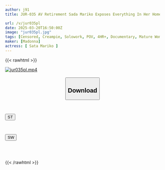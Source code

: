```yaml
---
author: j91
title: JUR-035 AV Retirement Sada Mariko Exposes Everything In Her Hometown Of Fukuoka In This 2-day, 1-night Real Sex Documentary!

url: /v/jur035pl
date: 2025-03-20T16:50:00Z
image: "jur035pl.jpg"
tags: [Censored, Creampie, Solowork, POV, 4HR+, Documentary, Mature Woman, Hot Spring	]
maker: [Madonna]
actress: [ Sata Mariko ]
---
```



{{< rawhtml >}}

<div class="video" data-videoid="xkrXpQ3eOdikrZV">
    <a href="javascript:;">
        <img src="/v/jur035pl/jur035pl.jpg" width="WIDTH" height="HEIGHT" alt="jur035pl.mp4" loading="lazy">
    </a>
</div>

<script type="text/javascript" src="https://j91.asia/asset/on-demand-st.js"></script>

<br>
  <link rel="stylesheet" href="https://j91.asia/asset/bs5.css">
  
  <center>
  <button class="btn btn-primary" type="button" data-bs-toggle="collapse" data-bs-target=".multi-collapse" aria-expanded="false" aria-controls="multiCollapseExample1 multiCollapseExample2"><h2>Download</h2></button></center>
</p>
<div class="row">
  <div class="col">
    <div class="collapse multi-collapse" id="multiCollapseExample1">
      <div class="card card-body">
	      	      <br>
<div class="buttons">  
<p><a href="/v/jur035pl/st.html" target="_blank"><button class="btn-hover color-3"><i class="fa fa-download"></i> ST</button></a></p></div>
    </div>
  </div>
</div>
  <div class="col">
    <div class="collapse multi-collapse" id="multiCollapseExample2">
      <div class="card card-body">
	      <br>
<div class="buttons">
<p><a href="/v/jur035pl/sw.html" target="_blank"><button class="btn-hover color-2"><i class="fa fa-download"></i> SW</button></a></p></div>
<br><br>
      </div>
    </div>
  </div>
</div>

{{< /rawhtml >}}